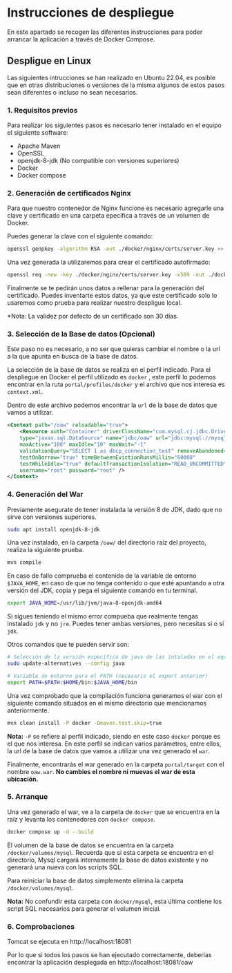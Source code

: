 # Instrucciones de despliegue

En este apartado se recogen las diferentes instrucciones para poder arrancar la aplicación a través de Docker Compose.


## Despligue en Linux

Las siguientes intrucciones se han realizado en Ubuntu 22.04, es posible que en otras distribuciones o versiones de la misma algunos de estos pasos sean diferentes o incluso no sean necesarios.


### 1. Requisitos previos

Para realizar los siguientes pasos es necesario tener instalado en el equipo el siguiente software:
- Apache Maven
- OpenSSL
- openjdk-8-jdk (No compatible con versiones superiores)
- Docker
- Docker compose

### 2. Generación de certificados Nginx

Para que nuestro contenedor de Nginx funcione es necesario agregarle una clave y certificado en una carpeta epecífica a través de un volumen de Docker.

Puedes generar la clave con el siguiente comando:

```bash
openssl genpkey -algorithm RSA -out ./docker/nginx/certs/server.key >> /dev/null 2>&1
```

Una vez generada la utilizaremos para crear el certificado autofirmado:

```bash
openssl req -new -key ./docker/nginx/certs/server.key -x509 -out ./docker/nginx/certs/server.crt
```

Finalmente se te pedirán unos datos a rellenar para la generación del certificado. 
Puedes inventarte estos datos, ya que este certificado solo lo usaremos como prueba para realizar nuestro despligue local.

*Nota: La validez por defecto de un certificado son 30 días.

### 3. Selección de la Base de datos (Opcional)

Este paso no es necesario, a no ser que quieras cambiar el nombre o la url a la que apunta en busca de la base de datos.

La selección de la base de datos se realiza en el perfil indicado.
Para el despliegue en Docker el perfil utilizado es `docker` , este perfil lo podemos encontrar en la ruta `portal/profiles/docker` y el archivo que nos interesa es `context.xml`.

Dentro de este archivo podemos encontrar la `url` de la base de datos que vamos a utilizar.

```xml
<Context path="/oaw" reloadable="true">
	<Resource auth="Container" driverClassName="com.mysql.cj.jdbc.Driver"
	type="javax.sql.DataSource" name="jdbc/oaw" url="jdbc:mysql://mysql:3306/OAW"
	maxActive="100" maxIdle="10" maxWait="-1"
	validationQuery="SELECT 1 as dbcp_connection_test" removeAbandoned="true"
	testOnBorrow="true" timeBetweenEvictionRunsMillis="60000"
	testWhileIdle="true" defaultTransactionIsolation="READ_UNCOMMITTED"
	username="root" password="root" />
</Context>
```

### 4. Generación del War

Previamente asegurate de tener instalada la versión 8 de JDK, dado que no sirve con versiones superiores.

```bash
sudo apt install openjdk-8-jdk
```

Una vez instalado, en la carpeta `/oaw/` del directorio raíz del proyecto, realiza la siguiente prueba.

```bash
mvn compile
```

En caso de fallo comprueba el contenido de la variable de entorno `$JAVA_HOME`, en caso de que no tenga contenido o que esté apuntando a otra versión del JDK, copia y pega el siguiente comando en tu terminal.

```bash 
export JAVA_HOME=/usr/lib/jvm/java-8-openjdk-amd64
```

Si sigues teniendo el mismo error compueba que realmente tengas instalado `jdk` y no `jre`.
Puedes tener ambas versiones, pero necesitas si o si `jdk`.

Otros comandos que te pueden servir son:
```bash
# Selección de la versión específica de java de las intaladas en el equipo
sudo update-alternatives --config java

# Variable de entorno para el PATH (necesario el export anterior)
export PATH=$PATH:$HOME/bin:$JAVA_HOME/bin
```

Una vez comprobado que la compilación funciona generamos el war con el siguiente comando situados en el mismo directorio que mencionamos anteriormente.

```bash
mvn clean install -P docker -Dmaven.test.skip=true
```

**Nota:** `-P` se refiere al perfil indicado, siendo en este caso `docker` porque es el que nos interesa. En este perfil se indican varios parámetros, entre ellos, la url de la base de datos que vamos a utilizar una vez generado el `war`.

Finalmente, encontrarás el war generado en la carpeta `portal/target` con el nombre `oaw.war`. **No cambies el nombre ni muevas el war de esta ubicación.**


### 5. Arranque

Una vez generado el war, ve a la carpeta de `docker` que se encuentra en la raíz y levanta los contenedores con `docker compose`.

```bash
docker compose up -d --build
```

El volumen de la base de datos se encuentra en la carpeta `/docker/volumes/mysql`.
Recuerda que si esta carpeta se encuentra en el directorio, Mysql cargará internamente la base de datos existente y no generará una nueva con los scripts SQL.

Para reiniciar la base de datos simplemente elimina la carpeta `/docker/volumes/mysql`. 

**Nota:** No confundir esta carpeta con `docker/mysql`, esta última contiene los script SQL necesarios para generar el volumen inicial.


### 6. Comprobaciones

Tomcat se ejecuta en http://localhost:18081

Por lo que si todos los pasos se han ejecutado correctamente, deberías encontrar la aplicación desplegada en http://localhost:18081/oaw